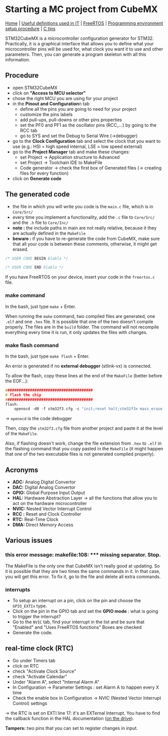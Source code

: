 # Starting a MC project from CubeMX

[Home](../../README.md) | [Useful definitions used in IT](../general/theory.md) | [FreeRTOS](./freertos.md) | [Programming environment setup procedure](./environmentSetup.md) | [C tips](../C/c.md)

STM32CubeMX is a microcontroller configuration generator for STM32. Practically, it is a graphical interface that allows you to define what your microcontroller pins will be used for, what clock you want it to use and other parameters. Then, you can generate a program skeleton with all this information.

## Procedure

- open STM32CubeMX
- click on **"Access to MCU selector"**
- chose the right MCU you are using for your project
- in the **Pinout and Configuration**n tab
  - define all the pins you are going to need for your project
  - customize the pins labels
  - add pull-ups, pull-downs or other pins properties
  - set the PF0 and PF1 as the oscillator pins (RCC\_...) by going to the RCC tab
  - go to SYS and set the Debug to Serial Wire (->debugger)
- go to the **Clock Configuration** tab and select the clock that you want to use (e.g.: HSI = high speed internal, LSE = low speed external)
- go to the **Project Manager** tab and make these changes:
  - set Project -> Application structure to Advanced
  - set Project -> Toolchain IDE to MakeFile
  - Code generator -> check the first box of Generated files (-> creating files for every function)
- click on **Generate code**

## The generated code

- the file in which you will write you code is the `main.c` file, which is in `Core/Src/`
- every time you implement a functionality, add the `.c` file to `Core/Src/` and the `.h` file to `Core/Inc/`
- **note :** the include paths in main are not really relative, because it they are actually defined in the `MakeFile`
- **beware :** if you have to re-generate the code from CubeMX, make sure that all your code is between these comments, otherwise, it might get erased.

```c
/* USER CODE BEGIN blabla */

/* USER CODE END blabla */
```

If you have FreeRTOS on your device, insert your code in the `freertos.c` file.

### make command

In the bash, just type `make` + Enter.

When running the `make` command, two compiled files are generated, one `.elf` and one `.hex` file. It is possible that one of the two doesn't compile properly. The files are in the `build` folder. The command will not recompile everything every time it is run, it only updates the files with changes.

### make flash command

In the bash, just type `make flash` + Enter.

An error is generated if no **external debugger** (stlink-vx) is connected.

To allow the flash, copy these lines at the end of the `MakeFile` (better before the EOF...):

```c
#######################################
# flash the chip
#######################################
flash:
	openocd -d0 -f stm32f3.cfg -c "init;reset halt;stm32f3x mass_erase 0;flash write_image build/$(TARGET).elf;reset run;shutdown"
```

-> `openocd` is the code debugger

Then, copy the `stm32f3.cfg` file from another project and paste it at the level of the `MakeFile`.

Also, if flashing doesn't work, change the file extension from `.hex` to `.elf` in the flashing command that you copy pasted in the `MakeFile` (it might happen that one of the two executable files is not generated compiled properly).

## Acronyms

- **ADC:** Analog Digital Convertor
- **DAC:** Digital Analog Convertor
- **GPIO:** Global Purpose Input Output
- **HAL:** Hardware Abstraction Layer -> all the functions that allow you to act on the hardware microcontroller
- **NVIC:** Nested Vector Interrupt Control
- **RCC :** Reset and Clock Controller
- **RTC:** Real-Time Clock
- **DMA:** Direct Memory Access

## Various issues

### this error message: makefile:108: \*\*\* missing separator. Stop.

The MakeFile is the only one that CubeMX isn't really good at updating. So it is possible that they are two times the same commands in it. In that case, you will get this error. To fix it, go to the file and delete all extra commands.

### interrupts

- To setup an interrupt on a pin, click on the pin and choose the `GPIO_EXTIx` type.
- Click on the pin in the GPIO tab and set the **GPIO mode** : what is going to trigger the interrupt?
- Go to the `NVIC` tab, find your interrupt in the list and be sure that "Enabled" and "Uses FreeRTOS functions" Boxes are checked
- Generate the code.

## real-time clock (RTC)

- Go under Timers tab
- click on RTC
- check "Activate Clock Source"
- check "Activate Calendar"
- Under "Alarm A", select "Internal Alarm A"
- In Configuration -> Parameter Settings : set Alarm A to happen every X time
- Check the enable box in Configuration -> NVIC (Nested Vector Interrupt Control) settings

-> the RTC is set on EXTI line 17: it's an EXTernal Interrupt. You have to find the callback function in the HAL documentation ([on the drive](https://ikea.octanis.ch/index.php/apps/files/?dir=/Octanis%20Instruments/Engineering/STM32_fw&fileid=83148)).

**Tampers:** two pins that you can set to register changes in input.
